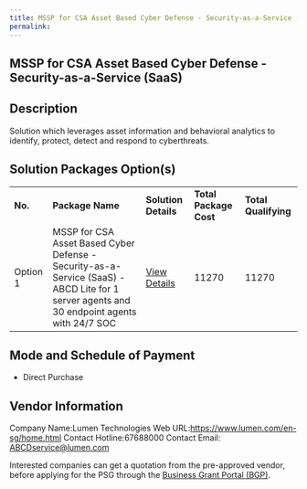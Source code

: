 ```yaml
---
title: MSSP for CSA Asset Based Cyber Defense - Security-as-a-Service (SaaS)
permalink: 
---
```


## MSSP for CSA Asset Based Cyber Defense - Security-as-a-Service (SaaS)

## Description

Solution which leverages asset information and behavioral analytics to identify, protect, detect and respond to cyberthreats.

## Solution Packages Option(s)

<table>
<tr>
<td><b>No.</b></td>
<td><b>Package Name</b></td>
<td><b>Solution Details</b></td>
<td><b>Total Package Cost</b></td>
<td><b>Total Qualifying</b></td>
</tr>
<tr>
<td>Option 1</td>
<td>MSSP for CSA Asset Based Cyber Defense - Security-as-a-Service (SaaS) - ABCD Lite for 1 server agents and 30 endpoint agents with 24/7 SOC</td>
<td><a href='https://www.gobusiness.gov.sg/images/psg/Desensitised_Lumen_Tech_Annex_3_CR_wef_14_Oct_21_Part_3.pdf'>View Details</a></td>
<td>11270</td>
<td>11270</td>
</tr>
</table>

## Mode and Schedule of Payment

 - Direct Purchase

## Vendor Information

 Company Name:Lumen Technologies
Web URL:https://www.lumen.com/en-sg/home.html
Contact Hotline:67688000
Contact Email: ABCDservice@lumen.com


Interested companies can get a quotation from the pre-approved vendor, before applying for the PSG through the <a href='https://www.businessgrants.gov.sg/'>Business Grant Portal (BGP)</a>.
